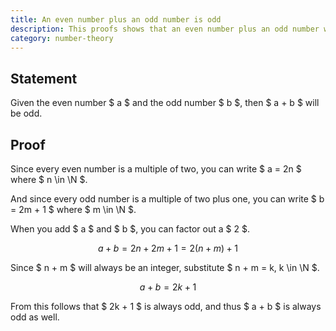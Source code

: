 ```yaml
---
title: An even number plus an odd number is odd
description: This proofs shows that an even number plus an odd number will always be odd.
category: number-theory
---
```


## Statement

Given the even number $ a $ and the odd number $ b $, then $ a + b $ will be odd.

## Proof

Since every even number is a multiple of two, you can write $ a = 2n $ where $ n \in \N $.

And since every odd number is a multiple of two plus one, you can write $ b = 2m + 1 $ where $ m \in \N $.

When you add $ a $ and $ b $, you can factor out a $ 2 $.

$$ a + b = 2n + 2m + 1 = 2(n + m) + 1 $$

Since $ n + m $ will always be an integer, substitute $ n + m = k, k \in \N $.

$$ a + b = 2k + 1 $$

From this follows that $ 2k + 1 $ is always odd, and thus $ a + b $ is always odd as well.
